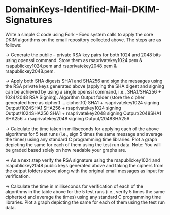 # DomainKeys-Identified-Mail-DKIM-Signatures

Write a simple C code using Fork – Exec system calls to apply the core DKIM algorithms
on the email repository collected above. The steps are as follows:

-> Generate the public – private RSA key pairs for both 1024 and 2048 bits using openssl
command. Store them as rsaprivatekey1024.pem & rsapublickey1024.pem and
rsaprivatekey2048.pem & rsapublickey2048.pem.

-> Apply both SHA digests SHA1 and SHA256 and sign the messages using the RSA
private keys generated above (applying the SHA digest and signing can be achieved by
using a single openssl command, i.e., SHA1/SHA256 + 1024/2048 RSA Signing).
Algorithm Output folder (store the cipher generated
here as cipher.1 … cipher.10)
SHA1 + rsaprivatekey1024 signing Output/1024SHA1
SHA256 + rsaprivatekey1024 signing Output/1024SHA256
SHA1 + rsaprivatekey2048 signing Output/2048SHA1
SHA256 + rsaprivatekey2048 signing Output/2048SHA256

-> Calculate the time taken in milliseconds for applying each of the above algorithms for
5 test runs (i.e., sign 5 times the same message and average the times) using any
standard C programming time libraries. Plot a graph depicting the same for each of
them using the test run data.
Note: You will be graded based solely on how readable your graphs are.

-> As a next step verify the RSA signature using the rsapublickey1024 and
rsapublickey2048 public keys generated above and taking the ciphers from the output
folders above along with the original email messages as input for verification.

-> Calculate the time in milliseconds for verification of each of the algorithms in the table
above for the 5 test runs (i.e., verify 5 times the same ciphertext and average the times)
using any standard C programming time libraries. Plot a graph depicting the same for
each of them using the test run data.

